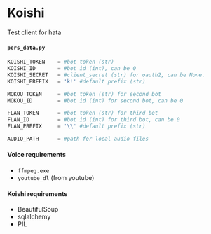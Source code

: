 # Koishi
Test client for hata


#### `pers_data.py`
```python
KOISHI_TOKEN    = #bot token (str)
KOISHI_ID       = #bot id (int), can be 0
KOISHI_SECRET   = #client_secret (str) for oauth2, can be None.
KOISHI_PREFIX   = 'k!' #default prefix (str)

MOKOU_TOKEN     = #bot token (str) for second bot
MOKOU_ID        = #bot id (int) for second bot, can be 0

FLAN_TOKEN      = #bot token (str) for third bot
FLAN_ID         = #bot id (int) for third bot, can be 0
FLAN_PREFIX     = '\\' #default prefix (str)

AUDIO_PATH      = #path for local audio files
```

#### Voice requirements
- `ffmpeg.exe`
- `youtube_dl` (from youtube)

#### Koishi requirements
- BeautifulSoup
- sqlalchemy
- PIL

